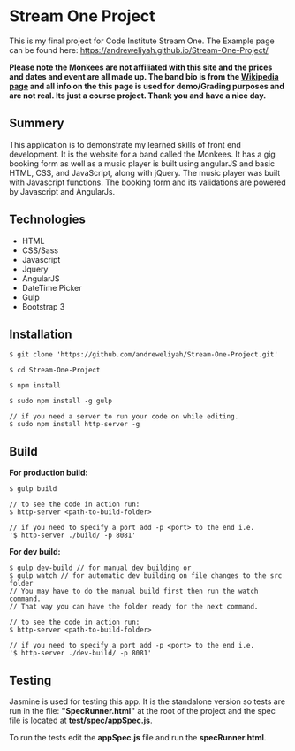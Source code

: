 # Stream One Project

This is my final project for Code Institute Stream One. The Example page can be found here: https://andreweliyah.github.io/Stream-One-Project/

**Please note the Monkees are not affiliated with this site and the prices and dates and event are all made up. The band bio is from the [Wikipedia page](https://en.wikipedia.org/wiki/The_Monkees) and all info on the this page is used for demo/Grading purposes and are not real. Its just a course project. Thank you and have a nice day.**

## Summery
This application is to demonstrate my learned skills of front end development. It is the website for a band called the Monkees. It has a gig booking form as well as a music player is built using angularJS and basic HTML, CSS, and JavaScript, along with jQuery. The music player was built with Javascript functions. The booking form and its validations are powered by Javascript and AngularJs.

## Technologies
- HTML
- CSS/Sass
- Javascript
- Jquery
- AngularJS
- DateTime Picker
- Gulp
- Bootstrap 3

## Installation
``` 
$ git clone 'https://github.com/andreweliyah/Stream-One-Project.git'

$ cd Stream-One-Project

$ npm install

$ sudo npm install -g gulp

// if you need a server to run your code on while editing.
$ sudo npm install http-server -g 
```
## Build
**For production build:**
```
$ gulp build

// to see the code in action run:
$ http-server <path-to-build-folder>

// if you need to specify a port add -p <port> to the end i.e.
'$ http-server ./build/ -p 8081'
```

**For dev build:**
```
$ gulp dev-build // for manual dev building or
$ gulp watch // for automatic dev building on file changes to the src folder
// You may have to do the manual build first then run the watch command.
// That way you can have the folder ready for the next command.

// to see the code in action run:
$ http-server <path-to-build-folder>

// if you need to specify a port add -p <port> to the end i.e.
'$ http-server ./dev-build/ -p 8081'
```
## Testing
Jasmine is used for testing this app. It is the standalone version so tests are run in the file: **"SpecRunner.html"** at the root of the project and the spec file is located at **test/spec/appSpec.js**.

To run the tests edit the **appSpec.js** file and run the **specRunner.html**.
